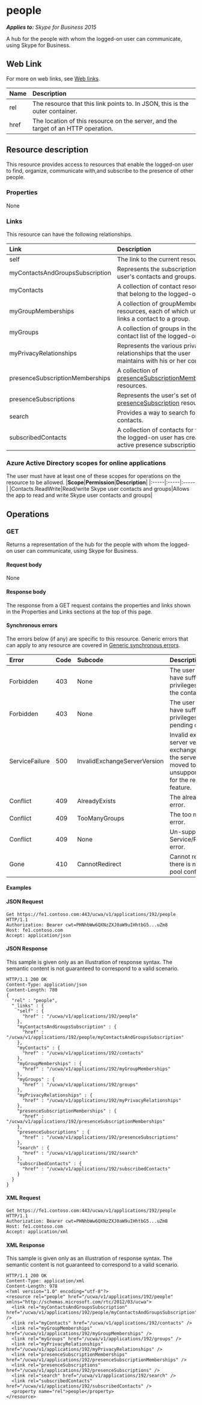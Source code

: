 # people

 _**Applies to:** Skype for Business 2015_


A hub for the people with whom the logged-on user can communicate, using Skype for Business.
            

## Web Link
<a name = "sectionSection0"> </a>

For more on web links, see [Web links](WebLinks.md).


|**Name**|**Description**|
|:-----|:-----|
|rel|The resource that this link points to. In JSON, this is the outer container.|
|href|The location of this resource on the server, and the target of an HTTP operation.|

## Resource description
<a name = "sectionSection1"> </a>

This resource provides access to resources that enable the logged-on user to find, organize, communicate with,and subscribe to the presence of other people.

### Properties



None

### Links



This resource can have the following relationships.

|**Link**|**Description**|
|:-----|:-----|
|self|The link to the current resource.|
|myContactsAndGroupsSubscription|Represents the subscription to a user's contacts and groups.|
|myContacts|A collection of contact resources that belong to the logged-on user.|
|myGroupMemberships|A collection of groupMembership resources, each of which uniquely links a contact to a group.|
|myGroups|A collection of groups in the contact list of the logged-on user.|
|myPrivacyRelationships|Represents the various privacy relationships that the user maintains with his or her contacts.|
|presenceSubscriptionMemberships|A collection of [presenceSubscriptionMembership](presenceSubscriptionMembership_ref.md) resources.|
|presenceSubscriptions|Represents the user's set of [presenceSubscription](presenceSubscription_ref.md) resources.|
|search|Provides a way to search for contacts.|
|subscribedContacts|A collection of contacts for which the logged-on user has created active presence subscriptions.|

### Azure Active Directory scopes for online applications



The user must have at least one of these scopes for operations on the resource to be allowed.
|**Scope**|**Permission**|**Description**|
|:-----|:-----|:-----|
|Contacts.ReadWrite|Read/write Skype user contacts and groups|Allows the app to read and write Skype user contacts and groups|

## Operations



<a name="sectionSection2"></a>

### GET




Returns a representation of the hub for the people with whom the logged-on user can communicate, using Skype for Business.

#### Request body



None


#### Response body



The response from a GET request contains the properties and links shown in the Properties and Links sections at the top of this page.

#### Synchronous errors



The errors below (if any) are specific to this resource. Generic errors that can apply to any resource are covered in [Generic synchronous errors](GenericSynchronousErrors.md).

|**Error**|**Code**|**Subcode**|**Description**|
|:-----|:-----|:-----|:-----|
|Forbidden|403|None|The user does not have sufficient privileges to access the contact list.|
|Forbidden|403|None|The user does not have sufficient privileges to access pending contacts|
|ServiceFailure|500|InvalidExchangeServerVersion|Invalid exchange server version.The exchange mailbox of the server might have moved to an unsupported version for the required feature.|
|Conflict|409|AlreadyExists|The already exists error.|
|Conflict|409|TooManyGroups|The too many groups error.|
|Conflict|409|None|Un-supported Service/Resource/API error.|
|Gone|410|CannotRedirect|Cannot redirect since there is no back up pool configured.|

#### Examples




#### JSON Request




```
Get https://fe1.contoso.com:443/ucwa/v1/applications/192/people HTTP/1.1
Authorization: Bearer cwt=PHNhbWw6QXNzZXJ0aW9uIHhtbG5...uZm8
Host: fe1.contoso.com
Accept: application/json

```


#### JSON Response



This sample is given only as an illustration of response syntax. The semantic content is not guaranteed to correspond to a valid scenario.
```
HTTP/1.1 200 OK
Content-Type: application/json
Content-Length: 780
{
  "rel" : "people",
  "_links" : {
    "self" : {
      "href" : "/ucwa/v1/applications/192/people"
    },
    "myContactsAndGroupsSubscription" : {
      "href" : "/ucwa/v1/applications/192/people/myContactsAndGroupsSubscription"
    },
    "myContacts" : {
      "href" : "/ucwa/v1/applications/192/contacts"
    },
    "myGroupMemberships" : {
      "href" : "/ucwa/v1/applications/192/myGroupMemberships"
    },
    "myGroups" : {
      "href" : "/ucwa/v1/applications/192/groups"
    },
    "myPrivacyRelationships" : {
      "href" : "/ucwa/v1/applications/192/myPrivacyRelationships"
    },
    "presenceSubscriptionMemberships" : {
      "href" : "/ucwa/v1/applications/192/presenceSubscriptionMemberships"
    },
    "presenceSubscriptions" : {
      "href" : "/ucwa/v1/applications/192/presenceSubscriptions"
    },
    "search" : {
      "href" : "/ucwa/v1/applications/192/search"
    },
    "subscribedContacts" : {
      "href" : "/ucwa/v1/applications/192/subscribedContacts"
    }
  }
}
```


#### XML Request




```
Get https://fe1.contoso.com:443/ucwa/v1/applications/192/people HTTP/1.1
Authorization: Bearer cwt=PHNhbWw6QXNzZXJ0aW9uIHhtbG5...uZm8
Host: fe1.contoso.com
Accept: application/xml

```


#### XML Response



This sample is given only as an illustration of response syntax. The semantic content is not guaranteed to correspond to a valid scenario.
```
HTTP/1.1 200 OK
Content-Type: application/xml
Content-Length: 978
<?xml version="1.0" encoding="utf-8"?>
<resource rel="people" href="/ucwa/v1/applications/192/people" xmlns="http://schemas.microsoft.com/rtc/2012/03/ucwa">
  <link rel="myContactsAndGroupsSubscription" href="/ucwa/v1/applications/192/people/myContactsAndGroupsSubscription" />
  <link rel="myContacts" href="/ucwa/v1/applications/192/contacts" />
  <link rel="myGroupMemberships" href="/ucwa/v1/applications/192/myGroupMemberships" />
  <link rel="myGroups" href="/ucwa/v1/applications/192/groups" />
  <link rel="myPrivacyRelationships" href="/ucwa/v1/applications/192/myPrivacyRelationships" />
  <link rel="presenceSubscriptionMemberships" href="/ucwa/v1/applications/192/presenceSubscriptionMemberships" />
  <link rel="presenceSubscriptions" href="/ucwa/v1/applications/192/presenceSubscriptions" />
  <link rel="search" href="/ucwa/v1/applications/192/search" />
  <link rel="subscribedContacts" href="/ucwa/v1/applications/192/subscribedContacts" />
  <property name="rel">people</property>
</resource>
```


